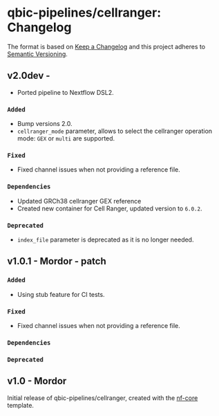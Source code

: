 # qbic-pipelines/cellranger: Changelog

The format is based on [Keep a Changelog](https://keepachangelog.com/en/1.0.0/)
and this project adheres to [Semantic Versioning](https://semver.org/spec/v2.0.0.html).

## v2.0dev -

* Ported pipeline to Nextflow DSL2.

### `Added`

* Bump versions 2.0.
* `cellranger_mode` parameter, allows to select the cellranger operation mode: `GEX` or `multi` are supported.

### `Fixed`

* Fixed channel issues when not providing a reference file.

### `Dependencies`

* Updated GRCh38 cellranger GEX reference
* Created new container for Cell Ranger, updated version to `6.0.2`.

### `Deprecated`

* `index_file` parameter is deprecated as it is no longer needed.

## v1.0.1 - Mordor - patch

### `Added`

* Using stub feature for CI tests.

### `Fixed`

* Fixed channel issues when not providing a reference file.

### `Dependencies`

### `Deprecated`

## v1.0 - Mordor

Initial release of qbic-pipelines/cellranger, created with the [nf-core](https://nf-co.re/) template.
